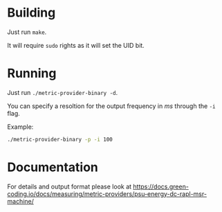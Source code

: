 # Building

Just run `make`.

It will require `sudo` rights as it will set the UID bit.

# Running

Just run `./metric-provider-binary -d`.

You can specify a resoltion for the output frequency in *ms* through the `-i` flag.

Example:

```bash
./metric-provider-binary -p -i 100
```

# Documentation

For details and output format please look at https://docs.green-coding.io/docs/measuring/metric-providers/psu-energy-dc-rapl-msr-machine/
